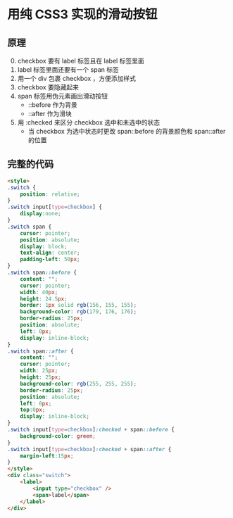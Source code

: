 用纯 CSS3 实现的滑动按钮
================================

## 原理

0. checkbox 要有 label 标签且在 label 标签里面
0. label 标签里面还要有一个 span 标签
0. 用一个 div 包裹 checkbox ，方便添加样式
0. checkbox 要隐藏起来
0. span 标签用伪元素画出滑动按钮
    - ::before 作为背景
    - ::after 作为滑块
0. 用 :checked 来区分 checkbox 选中和未选中的状态
    - 当 checkbox 为选中状态时更改 span::before 的背景颜色和 span::after 的位置

<!-- 加上动画 -->

## 完整的代码

```html
<style>
.switch {
    position: relative;
}
.switch input[type=checkbox] {
    display:none;
}
.switch span {
    cursor: pointer;
    position: absolute;
    display: block;
    text-align: center;
    padding-left: 50px;
}
.switch span::before {
    content: "";
    cursor: pointer;
    width: 40px;
    height: 24.5px;
    border: 1px solid rgb(156, 155, 155);
    background-color: rgb(179, 176, 176);
    border-radius: 25px;
    position: absolute;
    left: 0px;
    display: inline-block;
}
.switch span::after {
    content: "";
    cursor: pointer;
    width: 25px;
    height: 25px;
    background-color: rgb(255, 255, 255);
    border-radius: 25px;
    position: absolute;
    left: 0px;
    top:0px;
    display: inline-block;
}
.switch input[type=checkbox]:checked + span::before {
    background-color: green;
}
.switch input[type=checkbox]:checked + span::after {
    margin-left:15px;
}
</style>
<div class="switch">
    <label>
        <input type="checkbox" />
        <span>label</span>
    </label>
</div>
```
